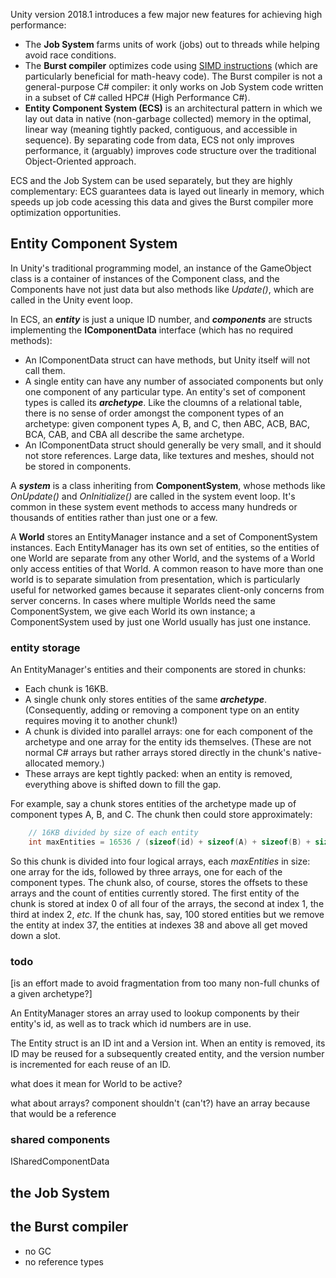 Unity version 2018.1 introduces a few major new features for achieving high performance:

 - The **Job System** farms units of work (jobs) out to threads while helping avoid race conditions.
 - The **Burst compiler** optimizes code using [SIMD instructions](https://en.wikipedia.org/wiki/SIMD) (which are particularly beneficial for math-heavy code). The Burst compiler is not a general-purpose C# compiler: it only works on Job System code written in a subset of C# called HPC# (High Performance C#).
 - **Entity Component System (ECS)** is an architectural pattern in which we lay out data in native (non-garbage collected) memory in the optimal, linear way (meaning tightly packed, contiguous, and accessible in sequence). By separating code from data, ECS not only improves performance, it (arguably) improves code structure over the traditional Object-Oriented approach.

ECS and the Job System can be used separately, but they are highly complementary: ECS guarantees data is layed out linearly in memory, which speeds up job code acessing this data and gives the Burst compiler more optimization opportunities.

 ## Entity Component System

In Unity's traditional programming model, an instance of the GameObject class is a container of instances of the Component class, and the Components have not just data but also methods like *Update()*, which are called in the Unity event loop.

In ECS, an ***entity*** is just a unique ID number, and ***components*** are structs implementing the **IComponentData** interface (which has no required methods): 

- An IComponentData struct can have methods, but Unity itself will not call them.
- A single entity can have any number of associated components but only one component of any particular type. An entity's set of component types is called its ***archetype***. Like the cloumns of a relational table, there is no sense of order amongst the component types of an archetype: given component types A, B, and C, then ABC, ACB, BAC, BCA, CAB, and CBA all describe the same archetype.
- An IComponentData struct should generally be very small, and it should not store references. Large data, like textures and meshes, should not be stored in components.

A ***system*** is a class inheriting from **ComponentSystem**, whose methods like *OnUpdate()* and *OnInitialize()* are called in the system event loop. It's common in these system event methods to access many hundreds or thousands of entities rather than just one or a few.

A **World** stores an EntityManager instance and a set of ComponentSystem instances. Each EntityManager has its own set of entities, so the entities of one World are separate from any other World, and the systems of a World only access entities of that World. A common reason to have more than one world is to separate simulation from presentation, which is particularly useful for networked games because it separates client-only concerns from server concerns. In cases where multiple Worlds need the same ComponentSystem, we give each World its own instance; a ComponentSystem used by just one World usually has just one instance.

### entity storage

An EntityManager's entities and their components are stored in chunks:

- Each chunk is 16KB.
- A single chunk only stores entities of the same ***archetype***. (Consequently, adding or removing a component type on an entity requires moving it to another chunk!)
- A chunk is divided into parallel arrays: one for each component of the archetype and one array for the entity ids themselves. (These are not normal C# arrays but rather arrays stored directly in the chunk's native-allocated memory.)
- These arrays are kept tightly packed: when an entity is removed, everything above is shifted down to fill the gap.

For example, say a chunk stores entities of the archetype made up of component types A, B, and C. The chunk then could store approximately:

```csharp
    // 16KB divided by size of each entity
    int maxEntities = 16536 / (sizeof(id) + sizeof(A) + sizeof(B) + sizeof(C));
```

So this chunk is divided into four logical arrays, each *maxEntities* in size: one array for the ids, followed by three arrays, one for each of the component types. The chunk also, of course, stores the offsets to these arrays and the count of entities currently stored. The first entity of the chunk is stored at index 0 of all four of the arrays, the second at index 1, the third at index 2, *etc.* If the chunk has, say, 100 stored entities but we remove the entity at index 37, the entities at indexes 38 and above all get moved down a slot.

### todo

[is an effort made to avoid fragmentation from too many non-full chunks of a given archetype?]

An EntityManager stores an array used to lookup components by their entity's id, as well as to track which id numbers are in use.


The Entity struct is an ID int and a Version int. When an entity is removed, its ID may be reused for a subsequently created entity, and the version number is incremented for each reuse of an ID.



what does it mean for World to be active?


what about arrays? component shouldn't (can't?) have an array because that would be a reference

### shared components

ISharedComponentData

## the Job System


 ## the Burst compiler

 - no GC
 - no reference types